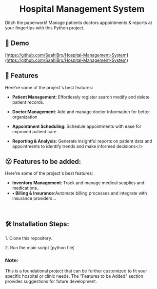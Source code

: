<h1 align="center" id="title">Hospital Management System</h1>


<p id="description">Ditch the paperwork! Manage patients doctors appointments &amp; reports at your fingertips with this Python project.</p>

<h2>🚀 Demo</h2>

[https://github.com/SaahiBro/Hospital-Management-System](https://github.com/SaahiBro/Hospital-Management-System)

  
  
<h2>🎉 Features</h2>

Here're some of the project's best features:

*   <b> Patient Management</b>: Effortlessly register search modify and delete patient records.
*    <b>Doctor Management</b>: Add and manage doctor information for better organization
*    <b>Appointment Scheduling</b>:  Schedule appointments with ease for improved patient care.

* <b> Reporting & Analysis</b>: Generate insightful reports on patient data and appointments to identify trends and make informed decisions</>

<h2>😮 Features to be added:</h2>

Here're some of the project's best features:

*    <b>Inventory Management</b>: Track and manage medical supplies and medications..
*    <b>•	Billing & Insurance</b>:Automate billing processes and integrate with insurance providers...
<br>
<h2>🛠️ Installation Steps:</h2>

<p>1. Clone this repository.</p>

<p>2. Run the main script (python file)</p>

<h3>Note:</h3>
<p>This is a foundational project that can be further customized to fit your specific hospital or clinic needs. The "Features to be Added" section provides suggestions for future development.</p>
